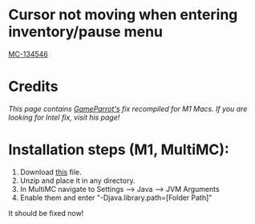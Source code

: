 # Cursor not moving when entering inventory/pause menu
[MC-134546](https://bugs.mojang.com/browse/MC-134546)

# Credits
*This page contains [GameParrot's](https://github.com/GameParrot/minecraft-mac-window-fix) fix recompiled for M1 Macs.* 
*If you are looking for Intel fix, visit his page!*

# Installation steps (M1, MultiMC):

1) Download [this](https://github.com/GameParrot/minecraft-mac-window-fix) file.
2) Unzip and place it in any directory.
3) In MultiMC navigate to Settings --> Java --> JVM Arguments
4) Enable them and enter "-Djava.library.path=[Folder Path]"

It should be fixed now! 

